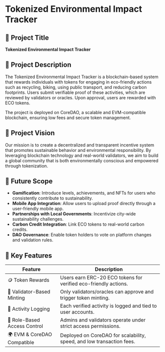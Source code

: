 # Tokenized Environmental Impact Tracker

## 📘 Project Title
**Tokenized Environmental Impact Tracker**

## 📝 Project Description
The Tokenized Environmental Impact Tracker is a blockchain-based system that rewards individuals with tokens for engaging in eco-friendly actions such as recycling, biking, using public transport, and reducing carbon footprints. Users submit verifiable proof of these activities, which are reviewed by validators or oracles. Upon approval, users are rewarded with ECO tokens.

The project is deployed on CoreDAO, a scalable and EVM-compatible blockchain, ensuring low fees and secure token management.

## 🌱 Project Vision
Our mission is to create a decentralized and transparent incentive system that promotes sustainable behavior and environmental responsibility. By leveraging blockchain technology and real-world validators, we aim to build a global community that is both environmentally conscious and empowered through tokenization.

## 🚀 Future Scope

- **Gamification**: Introduce levels, achievements, and NFTs for users who consistently contribute to sustainability.
- **Mobile App Integration**: Allow users to upload proof directly through a user-friendly mobile app.
- **Partnerships with Local Governments**: Incentivize city-wide sustainability challenges.
- **Carbon Credit Integration**: Link ECO tokens to real-world carbon credits.
- **DAO Governance**: Enable token holders to vote on platform changes and validation rules.

## 🔑 Key Features

| Feature                        | Description                                                                 |
|-------------------------------|-----------------------------------------------------------------------------|
| 🪙 Token Rewards               | Users earn ERC-20 ECO tokens for verified eco-friendly actions.             |
| 🔐 Validator-Based Minting    | Only validators/oracles can approve and trigger token minting.              |
| 🎯 Activity Logging           | Each verified activity is logged and tied to user accounts.                 |
| 🧾 Role-Based Access Control  | Admins and validators operate under strict access permissions.              |
| 🌍 EVM & CoreDAO Compatible   | Deployed on CoreDAO for scalability, speed, and low transaction fees.       |

